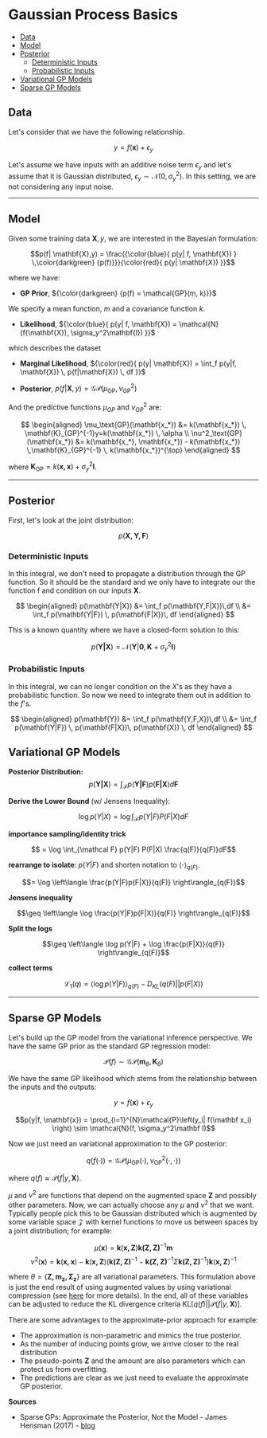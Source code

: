 # Gaussian Process Basics

- [Data](#data)
- [Model](#model)
- [Posterior](#posterior)
  - [Deterministic Inputs](#deterministic-inputs)
  - [Probabilistic Inputs](#probabilistic-inputs)
- [Variational GP Models](#variational-gp-models)
- [Sparse GP Models](#sparse-gp-models)

## Data

Let's consider that we have the following relationship.

$$y = f(\mathbf{x}) + \epsilon_y$$

Let's assume we have inputs with an additive noise term $\epsilon_y$ and let's assume that it is Gaussian distributed, $\epsilon_y \sim \mathcal{N}(0, \sigma_y^2)$. In this setting, we are not considering any input noise.

---

## Model

Given some training data $\mathbf{X},y$, we are interested in the Bayesian formulation:

$$p(f| \mathbf{X},y) = \frac{{\color{blue}{
p(y| f, \mathbf{X}) } \,\color{darkgreen} {p(f)}}}{\color{red}{
p(y|  \mathbf{X}) }}$$

where we have:

* **GP Prior**, ${\color{darkgreen} {p(f) = \mathcal{GP}(m, k)}}$

We specify a mean function, $m$ and a covariance function $k$.

* **Likelihood**, ${\color{blue}{
p(y| f, \mathbf{X}) = \mathcal{N}(f(\mathbf{X}), \sigma_y^2\mathbf{I})
}}$

which describes the dataset

* **Marginal Likelihood**, ${\color{red}{
p(y|  \mathbf{X}) = \int_f p(y|f, \mathbf{X}) \, p(f|\mathbf{X}) \, df
}}$

* **Posterior**, $p(f| \mathbf{X},y) = \mathcal{GP}(\mu_\text{GP}, \nu^2_\text{GP})$

And the predictive functions $\mu_{GP}$ and $\nu^2_{GP}$ are:

$$
\begin{aligned}
    \mu_\text{GP}(\mathbf{x_*}) &= k(\mathbf{x_*}) \, \mathbf{K}_{GP}^{-1}y=k(\mathbf{x_*}) \, \alpha \\
    \nu^2_\text{GP}(\mathbf{x_*}) &= k(\mathbf{x_*}, \mathbf{x_*}) - k(\mathbf{x_*}) \,\mathbf{K}_{GP}^{-1} \, k(\mathbf{x_*})^{\top}
\end{aligned}
$$

where $\mathbf{K}_\text{GP}=k(\mathbf{x,x}) + \sigma_y^2 \mathbf{I}$.

---

## Posterior

First, let's look at the joint distribution:

$$p(\mathbf{X,Y,F}) $$

### Deterministic Inputs

In this integral, we don't need to propagate a distribution through the GP function. So it should be the standard and we only have to integrate our the function f and condition on our inputs $\mathbf{X}$.

$$
\begin{aligned}
p(\mathbf{Y|X}) &= \int_f p(\mathbf{Y,F|X})\,df \\
&= \int_f p(\mathbf{Y|F}) \, p(\mathbf{F|X})\, df
\end{aligned}
$$

This is a known quantity where we have a closed-form solution to this:

$$p(\mathbf{Y|X}) = \mathcal{N}(\mathbf{Y}|\mathbf{0}, \mathbf{K}+ \sigma_y^2 \mathbf{I})$$

### Probabilistic Inputs

In this integral, we can no longer condition on the $X$'s as they have a probabilistic function. So now we need to integrate them out in addition to the $f$'s.

$$
\begin{aligned}
p(\mathbf{Y}) &= \int_f p(\mathbf{Y,F,X})\,df \\
&= \int_f p(\mathbf{Y|F}) \, p(\mathbf{F|X})\, p(\mathbf{X}) \, df
\end{aligned}
$$


## Variational GP Models


**Posterior Distribution:**
$$p(\mathbf{Y|X}) = \int_{\mathcal F} p(\mathbf{Y|F}) p(\mathbf{F|X}) d\mathbf{F}$$

**Derive the Lower Bound** (w/ Jensens Inequality):

$$\log p(Y|X) = \log \int_{\mathcal F} p(Y|F) P(F|X) dF$$

**importance sampling/identity trick**

$$ = \log \int_{\mathcal F} p(Y|F) P(F|X) \frac{q(F)}{q(F)}dF$$

**rearrange to isolate**: $p(Y|F)$ and shorten notation to $\langle \cdot \rangle_{q(F)}$.

$$= \log \left\langle  \frac{p(Y|F)p(F|X)}{q(F)} \right\rangle_{q(F)}$$

**Jensens inequality**

$$\geq \left\langle \log \frac{p(Y|F)p(F|X)}{q(F)} \right\rangle_{q(F)}$$

**Split the logs**


$$\geq \left\langle \log p(Y|F) + \log \frac{p(F|X)}{q(F)} \right\rangle_{q(F)}$$

**collect terms**

$$\mathcal{L}_{1}(q)=\left\langle \log p(Y|F)\right\rangle_{q(F)} - D_{KL} \left( q(F) || p(F|X)\right) $$

---

## Sparse GP Models

Let's build up the GP model from the variational inference perspective. We have the same GP prior as the standard GP regression model:

$$\mathcal{P}(f) \sim \mathcal{GP}\left(\mathbf m_\theta, \mathbf K_\theta  \right)$$

We have the same GP likelihood which stems from the relationship between the inputs and the outputs:

$$y = f(\mathbf x) + \epsilon_y$$

$$p(y|f, \mathbf{x}) = \prod_{i=1}^{N}\mathcal{P}\left(y_i| f(\mathbf x_i) \right) \sim \mathcal{N}(f, \sigma_y^2\mathbf I)$$

Now we just need an variational approximation to the GP posterior:

$$q(f(\cdot)) = \mathcal{GP}\left( \mu_\text{GP}(\cdot), \nu^2_\text{GP}(\cdot, \cdot) \right) $$

where $q(f) \approx  \mathcal{P}(f|y, \mathbf X)$.



$\mu$ and $\nu^2$ are functions that depend on the augmented space $\mathbf Z$ and possibly other parameters. Now, we can actually choose any $\mu$ and $\nu^2$ that we want. Typically people pick this to be Gaussian distributed which is augmented by some variable space $\mathcal{Z}$ with kernel functions to move us between spaces by a joint distribution; for example:

$$\mu(\mathbf x) = \mathbf k(\mathbf{x, Z})\mathbf{k(Z,Z)}^{-1}\mathbf m$$
$$\nu^2(\mathbf x) = \mathbf k(\mathbf{x,x}) - \mathbf k(\mathbf{x, Z})\left( \mathbf{k(Z,Z)}^{-1}  - \mathbf{k(Z,Z)}^{-1} \Sigma \mathbf{k(Z,Z)}^{-1}\right)\mathbf k(\mathbf{x, Z})^{-1}$$

where $\theta = \{ \mathbf{Z, m_z, \Sigma_z} \}$ are all variational parameters. This formulation above is just the end result of using augmented values by using variational compression (see [here]() for more details). In the end, all of these variables can be adjusted to reduce the KL divergence criteria KL$\left[ q(f)||\mathcal{P}(f|y, \mathbf X)\right]$.

There are some advantages to the approximate-prior approach for example:

* The approximation is non-parametric and mimics the true posterior.
* As the number of inducing points grow, we arrive closer to the real distribution
* The pseudo-points $\mathbf Z$ and the amount are also parameters which can protect us from overfitting.
* The predictions are clear as we just need to evaluate the approximate GP posterior.

**Sources**

* Sparse GPs: Approximate the Posterior, Not the Model - James Hensman (2017) - [blog](https://www.prowler.io/blog/sparse-gps-approximate-the-posterior-not-the-model)